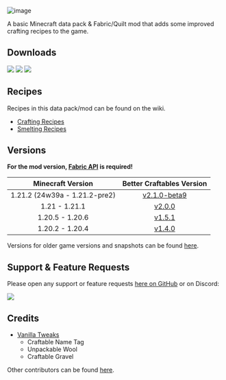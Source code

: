 ![image](https://i.imgur.com/5r2Gk1I.png)

A basic Minecraft data pack & Fabric/Quilt mod that adds some improved crafting recipes to the game.

## Downloads

[![](https://img.shields.io/modrinth/dt/BLG002oq?label=Modrinth&style=for-the-badge&color=00AF5C&logo=modrinth)](https://modrinth.com/datapack/better-craftables/)
[![](https://img.shields.io/github/downloads/Classic36-Media/Better-Craftables/total?label=GitHub&style=for-the-badge&color=181717&logo=github)](https://github.com/Classic36-Media/Better-Craftables/releases)
[![](https://img.shields.io/spiget/downloads/108728?label=SpigotMC&style=for-the-badge&color=ED8106&logo=spigotmc)](https://www.spigotmc.org/resources/better-craftables.108728/)

## Recipes

Recipes in this data pack/mod can be found on the wiki.

* [Crafting Recipes](https://github.com/Classic36-Media/Better-Craftables/wiki/Crafting-Recipes)
* [Smelting Recipes](https://github.com/Classic36-Media/Better-Craftables/wiki/Smelting-Recipes)

## Versions

**For the mod version, [Fabric API](https://modrinth.com/mod/fabric-api) is required!**

| Minecraft Version | Better Craftables Version |
| :--: | :--: |
| 1.21.2 (24w39a - 1.21.2-pre2) |  [v2.1.0-beta9](https://github.com/Classic36-Media/Better-Craftables/releases/tag/v2.1.0-beta9) |
| 1.21 - 1.21.1 |  [v2.0.0](https://github.com/Classic36-Media/Better-Craftables/releases/tag/v2.0.0) |
| 1.20.5 - 1.20.6 |  [v1.5.1](https://github.com/Classic36-Media/Better-Craftables/releases/tag/v1.5.1) |
| 1.20.2 - 1.20.4 | [v1.4.0](https://github.com/Classic36-Media/Better-Craftables/releases/tag/v1.4.0) |

Versions for older game versions and snapshots can be found [here](https://github.com/Classic36-Media/Better-Craftables/wiki/Versions).

## Support & Feature Requests
Please open any support or feature requests [here on GitHub](https://github.com/Classic36-Media/Better-Craftables/issues/new/choose) or on Discord:

[![](https://img.shields.io/discord/1107084025442607206?label=Discord&style=for-the-badge&color=5865F2&logo=discord)](https://discord.gg/vZJSDjPcmu)

## Credits
* [Vanilla Tweaks](https://vanillatweaks.net/)
	* Craftable Name Tag
	* Unpackable Wool
	* Craftable Gravel

Other contributors can be found [here](https://github.com/Classic36-Media/Better-Craftables/wiki/Credits).